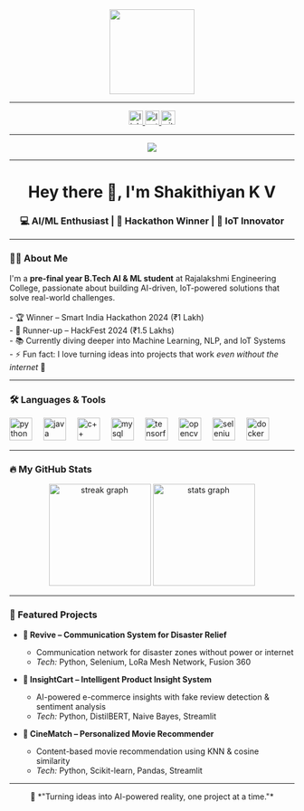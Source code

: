 <div align="center">
  <img height="150" src="https://media.giphy.com/media/M9gbBd9nbDrOTu1Mqx/giphy.gif"  />
</div>

---

<div align="center">
  <a href="https://www.linkedin.com/in/shak22">
    <img src="https://img.shields.io/static/v1?message=LinkedIn&logo=linkedin&label=&color=0077B5&logoColor=white&style=for-the-badge" height="25" alt="linkedin logo" />
  </a>
  <a href="https://leetcode.com/u/Shak22">
    <img src="https://img.shields.io/static/v1?message=LeetCode&logo=leetcode&label=&color=FFA116&logoColor=white&style=for-the-badge" height="25" alt="leetcode logo" />
  </a>
  <a href="https://github.com/Shock-22">
    <img src="https://img.shields.io/static/v1?message=GitHub&logo=github&label=&color=181717&logoColor=white&style=for-the-badge" height="25" alt="github logo" />
  </a>
</div>

---

<div align="center">
  <img src="https://visitor-badge.laobi.icu/badge?page_id=Shock-22.Shock-22&"  />
</div>

---

<h1 align="center">Hey there 👋, I'm Shakithiyan K V</h1>
<h3 align="center">💻 AI/ML Enthusiast | 🚀 Hackathon Winner | 📡 IoT Innovator</h3>

---

<h3 align="left">👨‍💻 About Me</h3>

<p align="left">
I'm a <b>pre-final year B.Tech AI & ML student</b> at Rajalakshmi Engineering College, passionate about building AI-driven, IoT-powered solutions that solve real-world challenges.<br><br>
- 🏆 Winner – Smart India Hackathon 2024 (₹1 Lakh)<br>
- 🥈 Runner-up – HackFest 2024 (₹1.5 Lakhs)<br>
- 📚 Currently diving deeper into Machine Learning, NLP, and IoT Systems<br>
- ⚡ Fun fact: I love turning ideas into projects that work <i>even without the internet</i> 🚀
</p>

---

<h3 align="left">🛠 Languages & Tools</h3>

<div align="left">
  <img src="https://cdn.jsdelivr.net/gh/devicons/devicon/icons/python/python-original-wordmark.svg" height="40" alt="python logo" />
  <img width="12" />
  <img src="https://cdn.jsdelivr.net/gh/devicons/devicon/icons/java/java-original-wordmark.svg" height="40" alt="java logo" />
  <img width="12" />
  <img src="https://cdn.jsdelivr.net/gh/devicons/devicon/icons/cplusplus/cplusplus-original.svg" height="40" alt="c++ logo" />
  <img width="12" />
  <img src="https://cdn.jsdelivr.net/gh/devicons/devicon/icons/mysql/mysql-original-wordmark.svg" height="40" alt="mysql logo" />
  <img width="12" />
  <img src="https://cdn.jsdelivr.net/gh/devicons/devicon/icons/tensorflow/tensorflow-original.svg" height="40" alt="tensorflow logo" />
  <img width="12" />
  <img src="https://cdn.jsdelivr.net/gh/devicons/devicon/icons/opencv/opencv-original.svg" height="40" alt="opencv logo" />
  <img width="12" />
  <img src="https://cdn.jsdelivr.net/gh/devicons/devicon/icons/selenium/selenium-original.svg" height="40" alt="selenium logo" />
  <img width="12" />
  <img src="https://cdn.jsdelivr.net/gh/devicons/devicon/icons/docker/docker-original-wordmark.svg" height="40" alt="docker logo" />
</div>

---

<h3 align="left">🔥 My GitHub Stats</h3>

<div align="center">
  <img src="https://streak-stats.demolab.com?user=Shock-22&locale=en&mode=daily&theme=tokyonight&hide_border=false&border_radius=5" height="180" alt="streak graph" />
  <img src="https://github-readme-stats.vercel.app/api?username=Shock-22&show_icons=true&theme=tokyonight" height="180" alt="stats graph" />
</div>

---

<h3 align="left">📂 Featured Projects</h3>

- **🔹 Revive – Communication System for Disaster Relief**
  - Communication network for disaster zones without power or internet  
  - *Tech:* Python, Selenium, LoRa Mesh Network, Fusion 360

- **🔹 InsightCart – Intelligent Product Insight System**
  - AI-powered e-commerce insights with fake review detection & sentiment analysis  
  - *Tech:* Python, DistilBERT, Naive Bayes, Streamlit

- **🔹 CineMatch – Personalized Movie Recommender**
  - Content-based movie recommendation using KNN & cosine similarity  
  - *Tech:* Python, Scikit-learn, Pandas, Streamlit

---

<div align="center">
  💬 *"Turning ideas into AI-powered reality, one project at a time."*
</div>
